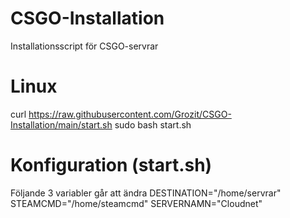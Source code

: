 # CSGO-Installation
Installationsscript för CSGO-servrar


# Linux
curl https://raw.githubusercontent.com/Grozit/CSGO-Installation/main/start.sh
sudo bash start.sh

# Konfiguration (start.sh)
Följande 3 variabler går att ändra
DESTINATION="/home/servrar"
STEAMCMD="/home/steamcmd"
SERVERNAMN="Cloudnet"

